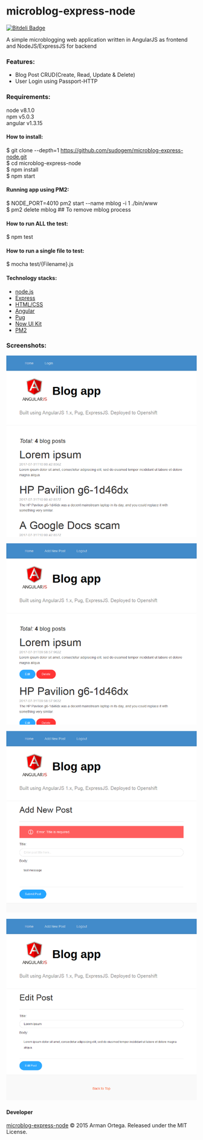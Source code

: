 # microblog-express-node
[![Bitdeli Badge](https://d2weczhvl823v0.cloudfront.net/sudogem/microblog-express-node/trend.png)](https://bitdeli.com/free "Bitdeli Badge")   

A simple microblogging web application written in AngularJS as frontend and NodeJS/ExpressJS for backend

### Features:    
* Blog Post CRUD(Create, Read, Update & Delete)   
* User Login using Passport-HTTP     

### Requirements:   
node v8.1.0  
npm v5.0.3   
angular v1.3.15   

#### How to install:   
$ git clone --depth=1 https://github.com/sudogem/microblog-express-node.git    
$ cd microblog-express-node      
$ npm install   
$ npm start   

#### Running app using PM2:   
$ NODE_PORT=4010 pm2 start --name mblog -i 1 ./bin/www   
$ pm2 delete mblog   ## To remove mblog process   

#### How to run ALL the test:     
$ npm test    

#### How to run a single file to test:     
$ mocha test/{Filename}.js    

#### Technology stacks:   
* [node.js](https://nodejs.org)   
* [Express](https://expressjs.com)
* [HTML/CSS](https://www.w3.org/standards/webdesign/htmlcss)   
* [Angular](https://angularjs.org/)   
* [Pug](https://pugjs.org)   
* [Now UI Kit](https://github.com/creativetimofficial/now-ui-kit)
* [PM2](https://github.com/Unitech/pm2)   

### Screenshots:   
![Home (default)](/screenshot/home-default.png)   

![Home (logged in)](/screenshot/home-authenticated.png)   

![Add post](/screenshot/add-post.png)   

![Edit post](/screenshot/edit-post.png)   

#### Developer   
[microblog-express-node](http://angularblogexpressrev1-sudogem.rhcloud.com) &copy; 2015 Arman Ortega. Released under the MIT License.
